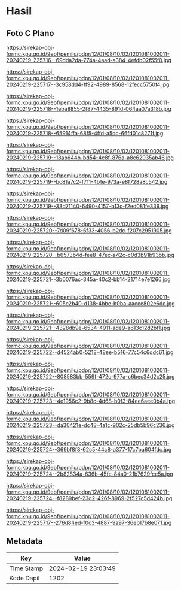 # Hasil

## Foto C Plano

https://sirekap-obj-formc.kpu.go.id/9ebf/pemilu/pdpr/12/01/08/10/02/1201081002011-20240219-225716--69dda2da-774a-4aad-a384-4efdb02f55f0.jpg

https://sirekap-obj-formc.kpu.go.id/9ebf/pemilu/pdpr/12/01/08/10/02/1201081002011-20240219-225717--3c958dd4-ff92-4989-8568-12fecc5750f4.jpg

https://sirekap-obj-formc.kpu.go.id/9ebf/pemilu/pdpr/12/01/08/10/02/1201081002011-20240219-225718--1eba8855-2f87-4435-891d-064aa07a318b.jpg

https://sirekap-obj-formc.kpu.go.id/9ebf/pemilu/pdpr/12/01/08/10/02/1201081002011-20240219-225718--65914ffa-68f5-4ffd-a5dc-66fd01c8271f.jpg

https://sirekap-obj-formc.kpu.go.id/9ebf/pemilu/pdpr/12/01/08/10/02/1201081002011-20240219-225719--18ab644b-bd54-4c8f-876a-a8c62935ab46.jpg

https://sirekap-obj-formc.kpu.go.id/9ebf/pemilu/pdpr/12/01/08/10/02/1201081002011-20240219-225719--bc81a7c2-f711-4b1e-973a-e8f728a8c542.jpg

https://sirekap-obj-formc.kpu.go.id/9ebf/pemilu/pdpr/12/01/08/10/02/1201081002011-20240219-225719--33d71140-6490-4157-b13c-f2ed081fe339.jpg

https://sirekap-obj-formc.kpu.go.id/9ebf/pemilu/pdpr/12/01/08/10/02/1201081002011-20240219-225720--7d09f678-6f33-4056-b2dc-f207c2951905.jpg

https://sirekap-obj-formc.kpu.go.id/9ebf/pemilu/pdpr/12/01/08/10/02/1201081002011-20240219-225720--b6573b4d-fee8-47ec-a42c-c0d3b91b93bb.jpg

https://sirekap-obj-formc.kpu.go.id/9ebf/pemilu/pdpr/12/01/08/10/02/1201081002011-20240219-225721--3b0076ac-345a-40c2-bb14-21714e7e1266.jpg

https://sirekap-obj-formc.kpu.go.id/9ebf/pemilu/pdpr/12/01/08/10/02/1201081002011-20240219-225721--605e2b40-d138-4bbe-b0ba-aacce802e6dc.jpg

https://sirekap-obj-formc.kpu.go.id/9ebf/pemilu/pdpr/12/01/08/10/02/1201081002011-20240219-225721--4328db9e-6534-4911-ade9-a613c12d2bf1.jpg

https://sirekap-obj-formc.kpu.go.id/9ebf/pemilu/pdpr/12/01/08/10/02/1201081002011-20240219-225722--d4524ab0-5218-48ee-b516-77c54c6ddc61.jpg

https://sirekap-obj-formc.kpu.go.id/9ebf/pemilu/pdpr/12/01/08/10/02/1201081002011-20240219-225722--808583bb-559f-472c-977a-c6bec34d2c25.jpg

https://sirekap-obj-formc.kpu.go.id/9ebf/pemilu/pdpr/12/01/08/10/02/1201081002011-20240219-225723--4e1956c2-9b8c-4d68-b0f3-84ee6aee0b4a.jpg

https://sirekap-obj-formc.kpu.go.id/9ebf/pemilu/pdpr/12/01/08/10/02/1201081002011-20240219-225723--da30421e-dc48-4a1c-902c-25db5b96c236.jpg

https://sirekap-obj-formc.kpu.go.id/9ebf/pemilu/pdpr/12/01/08/10/02/1201081002011-20240219-225724--369bf8f8-62c5-44c8-a377-17c7ba604fdc.jpg

https://sirekap-obj-formc.kpu.go.id/9ebf/pemilu/pdpr/12/01/08/10/02/1201081002011-20240219-225724--2b82834a-636b-45fe-84a0-21b7629fce5a.jpg

https://sirekap-obj-formc.kpu.go.id/9ebf/pemilu/pdpr/12/01/08/10/02/1201081002011-20240219-225724--f8289bef-23d2-426f-8969-2f527c5d424b.jpg

https://sirekap-obj-formc.kpu.go.id/9ebf/pemilu/pdpr/12/01/08/10/02/1201081002011-20240219-225717--276d84ed-f0c3-4887-9a97-36eb17b8e071.jpg


## Metadata

| Key        | Value               |
| ---------- | ------------------- |
| Time Stamp | 2024-02-19 23:03:49 |
| Kode Dapil | 1202                |



